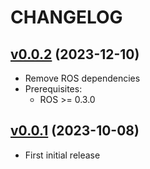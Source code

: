# CHANGELOG

## [v0.0.2](https://github.com/NubeIO/module-core-loraraw/tree/v0.0.2) (2023-12-10)

- Remove ROS dependencies
- Prerequisites:
    - ROS >= 0.3.0

## [v0.0.1](https://github.com/NubeIO/module-core-loraraw/tree/v0.0.1) (2023-10-08)

- First initial release
